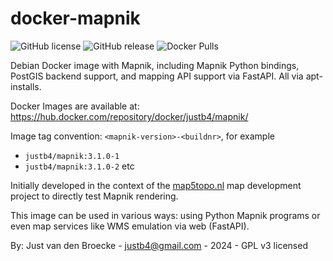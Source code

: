 # docker-mapnik

![GitHub license](https://img.shields.io/github/license/justb4/docker-mapnik)
![GitHub release](https://img.shields.io/github/release/justb4/docker-mapnik.svg)
![Docker Pulls](https://img.shields.io/docker/pulls/justb4/mapnik.svg)

Debian Docker image with Mapnik, including Mapnik Python bindings, PostGIS backend support, 
and mapping API support via FastAPI. All via apt-installs.

Docker Images are available at: https://hub.docker.com/repository/docker/justb4/mapnik/

Image tag convention: `<mapnik-version>-<buildnr>`, for example

* `justb4/mapnik:3.1.0-1`
* `justb4/mapnik:3.1.0-2` etc

Initially developed in the context of the [map5topo.nl](https://map5topo.nl) map development project
to directly test Mapnik rendering.

This image can be used in various ways: using Python Mapnik 
programs or even map services like WMS emulation via web (FastAPI).

By: Just van den Broecke - justb4@gmail.com - 2024 - GPL v3 licensed
